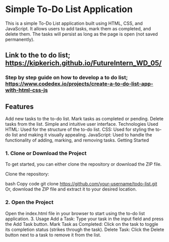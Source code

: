 # Simple To-Do List Application
This is a simple To-Do List application built using HTML, CSS, and JavaScript. It allows users to add tasks, mark them as completed, and delete them. The tasks will persist as long as the page is open (not saved permanently).

## Link to the to do list; https://kipkerich.github.io/FutureIntern_WD_05/

### Step by step guide on how to develop a to do list; https://www.codedex.io/projects/create-a-to-do-list-app-with-html-css-js
## Features
Add new tasks to the to-do list.
Mark tasks as completed or pending.
Delete tasks from the list.
Simple and intuitive user interface.
Technologies Used
HTML: Used for the structure of the to-do list.
CSS: Used for styling the to-do list and making it visually appealing.
JavaScript: Used to handle the functionality of adding, marking, and removing tasks.
Getting Started
### 1. Clone or Download the Project
To get started, you can either clone the repository or download the ZIP file.

Clone the repository:

bash
Copy code
git clone https://github.com/your-username/todo-list.git
Or, download the ZIP file and extract it to your desired location.

### 2. Open the Project
Open the index.html file in your browser to start using the to-do list application.
3. Usage
Add a Task: Type your task in the input field and press the Add Task button.
Mark Task as Completed: Click on the task to toggle its completion status (strikes through the task).
Delete Task: Click the Delete button next to a task to remove it from the list.
